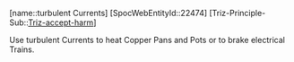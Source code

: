 ﻿---
type: TrizExample
aliases:
- turbulent Currents
license: CC BY-SA 4.0
copyright: https://github.com/SpocWeb
IsDeleted: false
IsReadOnly: false
Confidential: public
tags: 
- Triz/Principle/Example
---
[name::turbulent Currents]
[SpocWebEntityId::22474]
[Triz-Principle-Sub::[Triz-accept-harm](tech/Triz/Sub/Triz-accept-harm.md)]

Use turbulent Currents to heat Copper Pans and Pots or to brake electrical Trains.